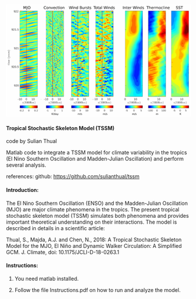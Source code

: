 
<!-- ![alt text](https://github.com/sulianthual/stochasticskeleton/blob/main/screenshot.png?raw=true "Screenshot") -->
![alt text](screenshot.png?raw=true "Screenshot")


<h4>Tropical Stochastic Skeleton Model (TSSM)</h4>

code by Sulian Thual 

Matlab code to integrate a TSSM model for climate variability in the tropics (El Nino Southern Oscillation and Madden-Julian Oscillation) and perform several analysis.

references: github: https://github.com/sulianthual/tssm

<h4>Introduction: </h4>


The El Nino Southern Oscillation (ENSO) and the Madden-Julian Oscillation (MJO) are major climate phenomena in the tropics. The present tropical stochastic skeleton model (TSSM) simulates both phenomena and provides important theoretical understanding on their interactions. The model is described in details in a scientific article: 

Thual, S., Majda, A.J. and Chen, N., 2018: A Tropical Stochastic Skeleton Model for the MJO, El Niño and Dynamic Walker Circulation: A Simplified GCM. J. Climate, doi: 10.1175/JCLI-D-18-0263.1


<h4>Instructions: </h4>

1) You need matlab installed.

2) Follow the file Instructions.pdf on how to run and analyze the model. 


